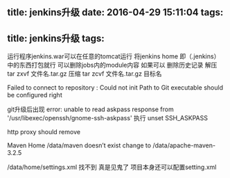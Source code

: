 title: jenkins升级
date: 2016-04-29 15:11:04
tags:
---
title: jenkins升级
tags:
---
运行程序jenkins.war可以在任意的tomcat运行
将jenkins home 即（.jenkins）中的东西打包就行
可以删除jobs内的module内容
如果可以 删除历史记录
解压 tar zxvf 文件名.tar.gz
压缩 tar zcvf 文件名.tar.gz 目标名

Failed to connect to repository : Could not init 
Path to Git executable should be configured right

git升级后出现
error: unable to read askpass response from '/usr/libexec/openssh/gnome-ssh-askpass'
执行
unset SSH_ASKPASS

http proxy should remove 


Maven Home /data/maven doesn’t exist
change to /data/apache-maven-3.2.5

/data/home/settings.xml 找不到
真是见鬼了
项目本身还可以配置setting.xml